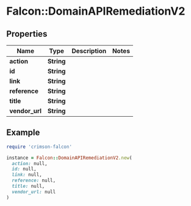 # Falcon::DomainAPIRemediationV2

## Properties

| Name | Type | Description | Notes |
| ---- | ---- | ----------- | ----- |
| **action** | **String** |  |  |
| **id** | **String** |  |  |
| **link** | **String** |  |  |
| **reference** | **String** |  |  |
| **title** | **String** |  |  |
| **vendor_url** | **String** |  |  |

## Example

```ruby
require 'crimson-falcon'

instance = Falcon::DomainAPIRemediationV2.new(
  action: null,
  id: null,
  link: null,
  reference: null,
  title: null,
  vendor_url: null
)
```

